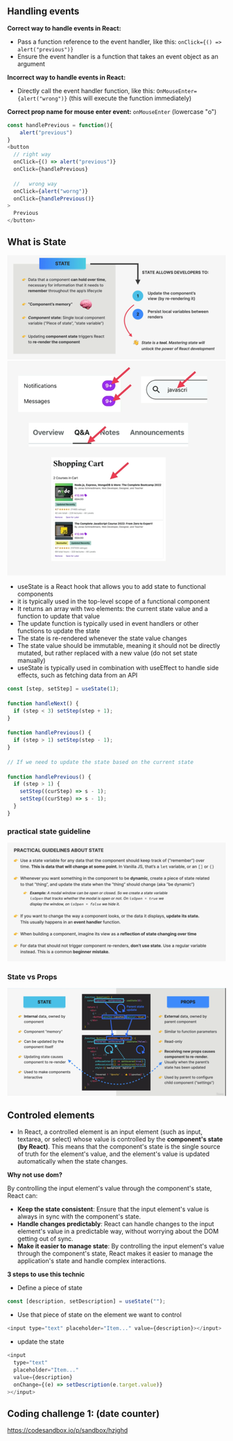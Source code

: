 ## Handling events

**Correct way to handle events in React:**

- Pass a function reference to the event handler, like this: `onClick={() => alert("previous")}`
- Ensure the event handler is a function that takes an event object as an argument

**Incorrect way to handle events in React:**

- Directly call the event handler function, like this: `OnMouseEnter={alert("wrong")}` (this will execute the function immediately)

**Correct prop name for mouse enter event:** `onMouseEnter` (lowercase "o")

```js
const handlePrevious = function(){
    alert("previous")
}
<button
  // right way
  onClick={() => alert("previous")}
  onClick={handlePrevious}

  //   wrong way
  onClick={alert("worng")}
  onClick={handlePrevious()}
>
  Previous
</button>
```

## What is State

![state](state.png)
![state-example](state-example.png)

- useState is a React hook that allows you to add state to functional components
- it is typically used in the top-level scope of a functional component
- It returns an array with two elements: the current state value and a function to update that value
- The update function is typically used in event handlers or other functions to update the state
- The state is re-rendered whenever the state value changes
- The state value should be immutable, meaning it should not be directly mutated, but rather replaced with a new value (do not set state manually)
- useState is typically used in combination with useEffect to handle side effects, such as fetching data from an API

```js
const [step, setStep] = useState(1);

function handleNext() {
  if (step < 3) setStep(step + 1);
}

function handlePrevious() {
  if (step > 1) setStep(step - 1);
}

// If we need to update the state based on the current state

function handlePrevious() {
  if (step > 1) {
    setStep((curStep) => s - 1);
    setStep((curStep) => s - 1);
  }
}
```

### practical state guideline

![state-guide-line](practicak-state-guideline.png)

### State vs Props

![state vs props](state-vs-props.png)

## Controled elements

- In React, a controlled element is an input element (such as input, textarea, or select) whose value is controlled by the **component's state (by React)**. This means that the component's state is the single source of truth for the element's value, and the element's value is updated automatically when the state changes.

**Why not use dom?**

By controlling the input element's value through the component's state, React can:

- **Keep the state consistent**: Ensure that the input element's value is always in sync with the component's state.
- **Handle changes predictably**: React can handle changes to the input element's value in a predictable way, without worrying about the DOM getting out of sync.
- **Make it easier to manage state**: By controlling the input element's value through the component's state, React makes it easier to manage the application's state and handle complex interactions.

**3 steps to use this technic**

- Define a piece of state

```js
const [description, setDescription] = useState("");
```

- Use that piece of state on the element we want to control

```js
<input type="text" placeholder="Item..." value={description}></input>
```

- update the state

```js
<input
  type="text"
  placeholder="Item..."
  value={description}
  onChange={(e) => setDescription(e.target.value)}
></input>
```

## Coding challenge 1: (date counter)

https://codesandbox.io/p/sandbox/hzjghd

